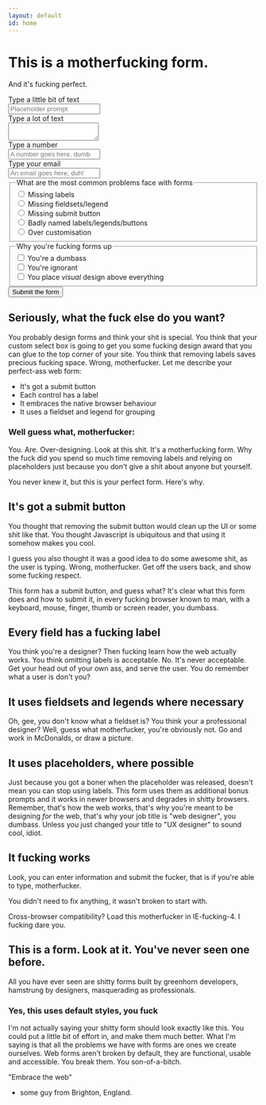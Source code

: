 ```yaml
---
layout: default
id: home
---
```


# This is a motherfucking form.

And it's fucking perfect.

<form action="http://google.co.uk">
	<label for="short">Type a little bit of text</label>
	<div>
		<input id="short" type="text" placeholder="Placeholder prompt">
	</div>
	<label for="description">Type a lot of text</label>
	<div>
		<textarea id="description" name="description"></textarea>
	</div>
	<label for="tel">Type a number</label>
	<div>
		<input id="tel" type="number" placeholder="A number goes here, dumbass">
	</div>
	<label for="email">Type your email</label>
	<div>
		<input id="email" type="email" placeholder="An email goes here, duh!">
	</div>
	<fieldset>
        <legend>What are the most common problems face with forms</legend>
        <div class="choice">
            <input type="radio" name="issue" id="issue">
            <label for="issue">Missing labels</label>
        </div>
        <div class="choice">
            <input type="radio" name="issue" id="issue2">
            <label for="issue2">Missing fieldsets/legend</label>
        </div>
        <div class="choice">
            <input type="radio" name="issue" id="issue3">
            <label for="issue3">Missing submit button</label>
        </div>
        <div class="choice">
            <input type="radio" name="issue" id="issue4">
            <label for="issue4">Badly named labels/legends/buttons</label>
        </div>
        <div class="choice">
            <input type="radio" name="issue" id="issue5">
            <label for="issue5">Over customisation</label>
        </div>
    </fieldset>
    <fieldset>
        <legend>Why you're fucking forms up</legend>
        <div class="choice">
            <input type="checkbox" name="why" id="why">
            <label for="why">You're a dumbass</label>
        </div>
        <div class="choice">
            <input type="checkbox" name="why" id="why2">
            <label for="why2">You're ignorant</label>
        </div>
        <div class="choice">
            <input type="checkbox" name="why" id="why3">
            <label for="why3">You place <em>visual</em> design above everything</label>
        </div>
    </fieldset>
	<input type="submit" value="Submit the form">
</form>

## Seriously, what the fuck else do you want?

You probably design forms and think your shit is special. You think that your custom select box is going to get you some fucking design award that you can glue to the top corner of your site. You think that removing labels saves precious fucking space. Wrong, motherfucker. Let me describe your perfect-ass web form:

* It's got a submit button
* Each control has a label
* It embraces the native browser behaviour
* It uses a fieldset and legend for grouping

### Well guess what, motherfucker:

You. Are. Over-designing. Look at this shit. It's a motherfucking form. Why the fuck did you spend so much time removing labels and relying on placeholders just because you don't give a shit about anyone but yourself.

You never knew it, but this is your perfect form. Here's why.

## It's got a submit button

You thought that removing the submit button would clean up the UI or some shit like that. You thought Javascript is ubiquitous and that using it somehow makes you cool.

I guess you also thought it was a good idea to do some awesome shit, as the user is typing. Wrong, motherfucker. Get off the users back, and show some fucking respect.

This form has a submit button, and guess what? It's clear what this form does and how to submit it, in every fucking browser known to man, with a keyboard, mouse, finger, thumb or screen reader, you dumbass.

## Every field has a fucking label

You think you're a designer? Then fucking learn how the web actually works. You think omitting labels is acceptable. No. It's never acceptable. Get your head out of your own ass, and serve the user. You do remember what a user is don't you?

## It uses fieldsets and legends where necessary

Oh, gee, you don't know what a fieldset is? You think your a professional designer? Well, guess what motherfucker, you're obviously not. Go and work in McDonalds, or draw a picture.

## It uses placeholders, where possible

Just because you got a boner when the placeholder was released, doesn't mean you can stop using labels. This form uses them as additional bonus prompts and it works in newer browsers and degrades in shitty browsers. Remember, that's how the web works, that's why you're meant to be designing *for* the web, that's why your job title is "web designer", you dumbass. Unless you just changed your title to "UX designer" to sound cool, idiot.

## It fucking works

Look, you can enter information and submit the fucker, that is if you're able to type, motherfucker.

You didn't need to fix anything, it wasn't broken to start with.

Cross-browser compatibility? Load this motherfucker in IE-fucking-4. I fucking dare you.

## This is a form. Look at it. You've never seen one before.

All you have ever seen are shitty forms built by greenhorn developers, hamstrung by designers, masquerading as professionals.

### Yes, this uses default styles, you fuck

I'm not actually saying your shitty form should look exactly like this. You could put a little bit of effort in, and make them much better. What I'm saying is that all the problems we have with forms are ones we create ourselves. Web forms aren't broken by default, they are functional, usable and accessible. You break them. You son-of-a-bitch.

"Embrace the web"
- some guy from Brighton, England.